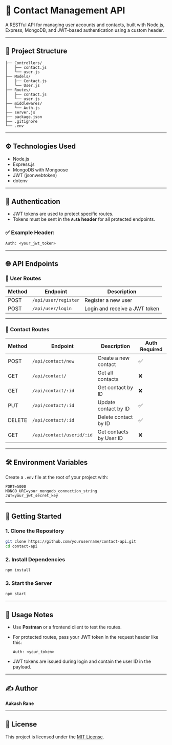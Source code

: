 # 📇 Contact Management API

A RESTful API for managing user accounts and contacts, built with Node.js, Express, MongoDB, and JWT-based authentication using a custom header.

---

## 📁 Project Structure

```
├── Controllers/
│   ├── contact.js
│   └── user.js
├── Models/
│   ├── Contact.js
│   └── User.js
├── Routes/
│   ├── contact.js
│   └── user.js
├── middlewares/
│   └── Auth.js
├── server.js
├── package.json
├── .gitignore
└── .env
```

---

## ⚙️ Technologies Used

- Node.js
- Express.js
- MongoDB with Mongoose
- JWT (jsonwebtoken)
- dotenv

---

## 🔐 Authentication

- JWT tokens are used to protect specific routes.
- Tokens must be sent in the **`Auth` header** for all protected endpoints.

### ✅ Example Header:
```
Auth: <your_jwt_token>
```

---

## 🌐 API Endpoints

### 👤 User Routes

| Method | Endpoint              | Description       |
|--------|-----------------------|-------------------|
| POST   | `/api/user/register`  | Register a new user |
| POST   | `/api/user/login`     | Login and receive a JWT token |

---

### 📇 Contact Routes

| Method | Endpoint                        | Description               | Auth Required |
|--------|----------------------------------|---------------------------|---------------|
| POST   | `/api/contact/new`              | Create a new contact      | ✅             |
| GET    | `/api/contact/`                 | Get all contacts          | ❌             |
| GET    | `/api/contact/:id`              | Get contact by ID         | ❌             |
| PUT    | `/api/contact/:id`              | Update contact by ID      | ✅             |
| DELETE | `/api/contact/:id`              | Delete contact by ID      | ✅             |
| GET    | `/api/contact/userid/:id`       | Get contacts by User ID   | ❌             |

---

## 🛠️ Environment Variables

Create a `.env` file at the root of your project with:

```env
PORT=5000
MONGO_URI=your_mongodb_connection_string
JWT=your_jwt_secret_key
```

---

## 🚀 Getting Started

### 1. Clone the Repository

```bash
git clone https://github.com/yourusername/contact-api.git
cd contact-api
```

### 2. Install Dependencies

```bash
npm install
```

### 3. Start the Server

```bash
npm start
```

---

## 📌 Usage Notes

- Use **Postman** or a frontend client to test the routes.
- For protected routes, pass your JWT token in the request header like this:
  
  ```
  Auth: <your_token>
  ```

- JWT tokens are issued during login and contain the user ID in the payload.

---

## ✍️ Author

**Aakash Rane**

---

## 📝 License

This project is licensed under the [MIT License](LICENSE).
